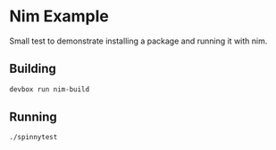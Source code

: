 # Nim Example

Small test to demonstrate installing a package and running it with nim.

## Building

```bash
devbox run nim-build
```

## Running

```bash
./spinnytest
```
